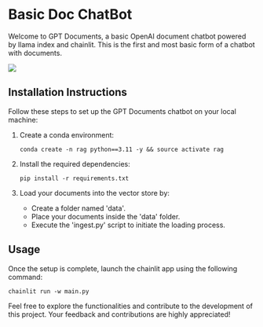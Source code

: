 # Basic Doc ChatBot

Welcome to GPT Documents, a basic OpenAI document chatbot powered by llama index and chainlit. This is the first and most basic form of a chatbot with documents.

![](https://github.com/felipearosr/GPT-Documents/blob/main/1.Streaming%20-%20Memory%20-%20Sources/images/RAG.gif)

## Installation Instructions

Follow these steps to set up the GPT Documents chatbot on your local machine:

1. Create a conda environment:

   ```shell
   conda create -n rag python==3.11 -y && source activate rag
   ```

2. Install the required dependencies:

   ```shell
   pip install -r requirements.txt
   ```

3. Load your documents into the vector store by: 
    - Create a folder named 'data'.
    - Place your documents inside the 'data' folder.
    - Execute the 'ingest.py' script to initiate the loading process.

## Usage

Once the setup is complete, launch the chainlit app using the following command:

```shell
chainlit run -w main.py
```

Feel free to explore the functionalities and contribute to the development of this project. Your feedback and contributions are highly appreciated!
